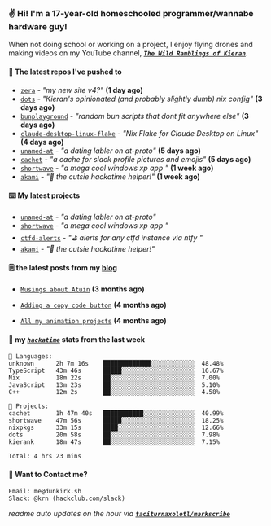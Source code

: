 ### ✌️ Hi! I'm a 17-year-old homeschooled programmer/wannabe hardware guy!

When not doing school or working on a project, I enjoy flying drones and making videos on my YouTube channel, [**_`The Wild Ramblings of Kieran`_**](https://youtube.com/@kieran.rambles).

#### 👷 The latest repos I've pushed to

- [`zera`](https://github.com/taciturnaxolotl/zera) - _"my new site v4?"_ **(1 day ago)**
- [`dots`](https://github.com/taciturnaxolotl/dots) - _"Kieran's opinionated (and probably slightly dumb) nix config"_ **(3 days ago)**
- [`bunplayground`](https://github.com/taciturnaxolotl/bunplayground) - _"random bun scripts that dont fit anywhere else"_ **(3 days ago)**
- [`claude-desktop-linux-flake`](https://github.com/k3d3/claude-desktop-linux-flake) - _"Nix Flake for Claude Desktop on Linux"_ **(4 days ago)**
- [`unamed-at`](https://github.com/taciturnaxolotl/unamed-at) - _"a dating labler on at-proto"_ **(5 days ago)**
- [`cachet`](https://github.com/taciturnaxolotl/cachet) - _"a cache for slack profile pictures and emojis"_ **(5 days ago)**
- [`shortwave`](https://github.com/taciturnaxolotl/shortwave) - _"a mega cool windows xp app "_ **(1 week ago)**
- [`akami`](https://github.com/taciturnaxolotl/akami) - _"🌷 the cutsie hackatime helper!"_ **(1 week ago)**

#### ⌨️ My latest projects

- [`unamed-at`](https://github.com/taciturnaxolotl/unamed-at) - _"a dating labler on at-proto"_
- [`shortwave`](https://github.com/taciturnaxolotl/shortwave) - _"a mega cool windows xp app "_
- [`ctfd-alerts`](https://github.com/taciturnaxolotl/ctfd-alerts) - _"⛳ alerts for any ctfd instance via ntfy "_
- [`akami`](https://github.com/taciturnaxolotl/akami) - _"🌷 the cutsie hackatime helper!"_

#### 🗒️ the latest posts from my [blog](https://dunkirk.sh)

- [`Musings about Atuin`](https://dunkirk.sh/blog/atuin/) **(3 months ago)**

- [`Adding a copy code button`](https://dunkirk.sh/blog/adding-a-copy-button/) **(4 months ago)**

- [`All my animation projects`](https://dunkirk.sh/blog/my-animations/) **(4 months ago)**



#### 📡 my [_`hackatime`_](https://waka.hackclub.com) stats from the last week

```text
💾 Languages:
unknown      2h 7m 16s    █████████████░░░░░░░░░░░░  48.48%
TypeScript   43m 46s      █████░░░░░░░░░░░░░░░░░░░░  16.67%
Nix          18m 22s      ██░░░░░░░░░░░░░░░░░░░░░░░  7.00%
JavaScript   13m 23s      ██░░░░░░░░░░░░░░░░░░░░░░░  5.10%
C++          12m 2s       ██░░░░░░░░░░░░░░░░░░░░░░░  4.58%

💼 Projects:
cachet       1h 47m 40s   ███████████░░░░░░░░░░░░░░  40.99%
shortwave    47m 56s      █████░░░░░░░░░░░░░░░░░░░░  18.25%
nixpkgs      33m 15s      ████░░░░░░░░░░░░░░░░░░░░░  12.66%
dots         20m 58s      ██░░░░░░░░░░░░░░░░░░░░░░░  7.98%
kierank      18m 47s      ██░░░░░░░░░░░░░░░░░░░░░░░  7.15%

Total: 4 hrs 23 mins
```

#### 📮 Want to Contact me?

```text
Email: me@dunkirk.sh
Slack: @krn (hackclub.com/slack)
```

_readme auto updates on the hour via [**`taciturnaxolotl/markscribe`**](https://github.com/taciturnaxolotl/markscribe)_
